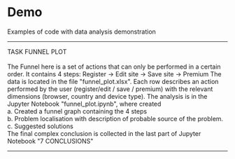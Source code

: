 # Demo
Examples of code with data analysis demonstration

---

TASK FUNNEL PLOT
<br>
<br>The Funnel here is a set of actions that can only be performed in a certain order.
It contains 4 steps: Register -> Edit site -> Save site -> Premium
The data is located in the file "funnel_plot.xlsx". Each row describes an action performed by the user (register/edit / save / premium) with the relevant dimensions (browser, country and device type).
The analysis is in the Jupyter Notebook "funnel_plot.ipynb", where created
<br>a. Created a funnel graph containing the 4 steps
<br>b. Problem localisation with description of probable source of the problem.
<br>c. Suggested solutions
<br>The final complex conclusion is collected in the last part of Jupyter Notebook "7  CONCLUSIONS"

---
